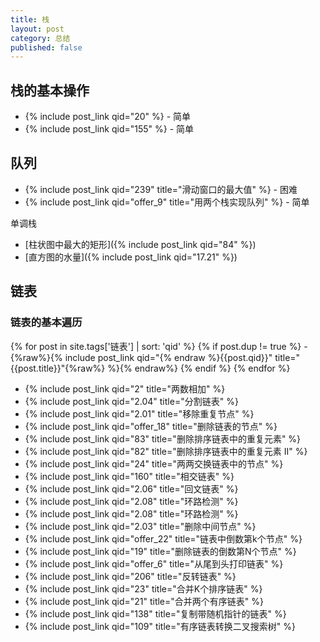 ```yaml
---
title: 栈
layout: post
category: 总结
published: false
---
```



## 栈的基本操作

- {% include post_link qid="20" %} - 简单
- {% include post_link qid="155" %} - 简单

## 队列

- {% include post_link qid="239" title="滑动窗口的最大值" %} - 困难
- {% include post_link qid="offer_9" title="用两个栈实现队列" %} - 简单


单调栈

- [柱状图中最大的矩形]({% include post_link qid="84" %})
- [直方图的水量]({% include post_link qid="17.21" %})


## 链表

### 链表的基本遍历

{% for post in site.tags['链表'] | sort: 'qid' %}
{% if post.dup != true %}
    - {%raw%}{% include post_link qid="{% endraw %}{{post.qid}}" title="{{post.title}}"{%raw%} %}{% endraw%}
{% endif %}
{% endfor %}


- {% include post_link qid="2" title="两数相加" %}
- {% include post_link qid="2.04" title="分割链表" %}
- {% include post_link qid="2.01" title="移除重复节点" %}
- {% include post_link qid="offer_18" title="删除链表的节点" %}
- {% include post_link qid="83" title="删除排序链表中的重复元素" %}
- {% include post_link qid="82" title="删除排序链表中的重复元素 II" %}
- {% include post_link qid="24" title="两两交换链表中的节点" %}
- {% include post_link qid="160" title="相交链表" %}
- {% include post_link qid="2.06" title="回文链表" %}
- {% include post_link qid="2.08" title="环路检测" %}
- {% include post_link qid="2.08" title="环路检测" %}
- {% include post_link qid="2.03" title="删除中间节点" %}
- {% include post_link qid="offer_22" title="链表中倒数第k个节点" %}
- {% include post_link qid="19" title="删除链表的倒数第N个节点" %}
- {% include post_link qid="offer_6" title="从尾到头打印链表" %}
- {% include post_link qid="206" title="反转链表" %}
- {% include post_link qid="23" title="合并K个排序链表" %}
- {% include post_link qid="21" title="合并两个有序链表" %}
- {% include post_link qid="138" title="复制带随机指针的链表" %}
- {% include post_link qid="109" title="有序链表转换二叉搜索树" %}